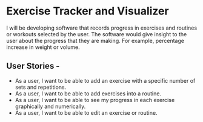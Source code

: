 # Exercise Tracker and Visualizer

I will be developing software that records progress in 
exercises and routines or workouts selected by the user.
The software would give insight to the user about the
progress that they are making. For example, percentage
increase in weight or volume.

## User Stories -

- As a user, I want to be able to add an exercise with a specific number of sets and repetitions.
- As a user, I want to be able to add exercises into a routine.
- As a user, I want to be able to see my progress in each exercise graphically and numerically.
- As a user, I want to be able to edit an exercise or routine.